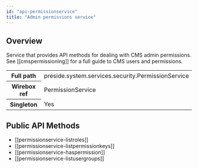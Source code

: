 ```yaml
---
id: "api-permissionservice"
title: "Admin permissions service"
---
```



## Overview




Service that provides API methods for dealing with CMS admin permissions.
See [[cmspermissioning]] for a full guide to CMS users and permissions.<div class="table-responsive"><table class="table table-condensed"><tr><th>Full path</th><td>preside.system.services.security.PermissionService</td></tr><tr><th>Wirebox ref</th><td>PermissionService</td></tr><tr><th>Singleton</th><td>Yes</td></tr></table></div>

## Public API Methods

* [[permissionservice-listroles]]
* [[permissionservice-listpermissionkeys]]
* [[permissionservice-haspermission]]
* [[permissionservice-listusergroups]]